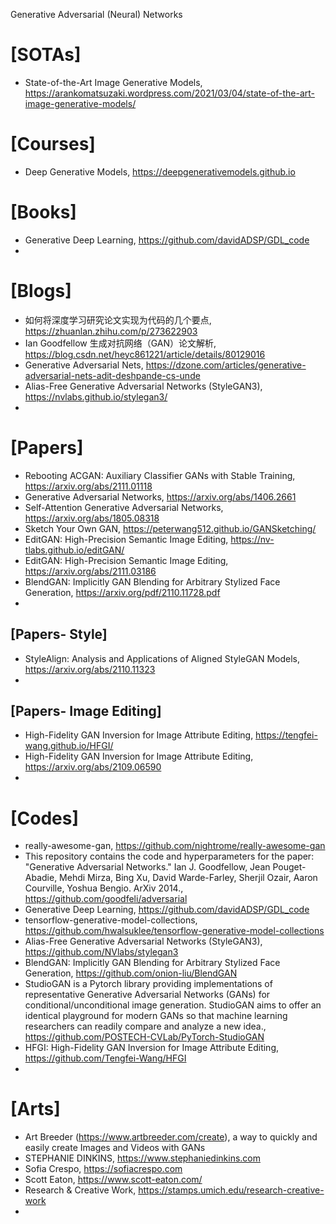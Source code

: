 Generative Adversarial (Neural) Networks


# [SOTAs]
+ State-of-the-Art Image Generative Models, https://arankomatsuzaki.wordpress.com/2021/03/04/state-of-the-art-image-generative-models/

# [Courses]
+ Deep Generative Models, https://deepgenerativemodels.github.io


# [Books]
+ Generative Deep Learning, https://github.com/davidADSP/GDL_code
+ 

# [Blogs]
+ 如何将深度学习研究论文实现为代码的几个要点, https://zhuanlan.zhihu.com/p/273622903
+ Ian Goodfellow 生成对抗网络（GAN）论文解析, https://blog.csdn.net/heyc861221/article/details/80129016
+ Generative Adversarial Nets, https://dzone.com/articles/generative-adversarial-nets-adit-deshpande-cs-unde
+ Alias-Free Generative Adversarial Networks (StyleGAN3), https://nvlabs.github.io/stylegan3/
+ 

# [Papers]
+ Rebooting ACGAN: Auxiliary Classifier GANs with Stable Training, https://arxiv.org/abs/2111.01118
+ Generative Adversarial Networks, https://arxiv.org/abs/1406.2661
+ Self-Attention Generative Adversarial Networks, https://arxiv.org/abs/1805.08318
+ Sketch Your Own GAN, https://peterwang512.github.io/GANSketching/
+ EditGAN: High-Precision Semantic Image Editing, https://nv-tlabs.github.io/editGAN/
+ EditGAN: High-Precision Semantic Image Editing, https://arxiv.org/abs/2111.03186
+ BlendGAN: Implicitly GAN Blending for Arbitrary Stylized Face Generation, https://arxiv.org/pdf/2110.11728.pdf
+ 

## [Papers- Style]
+ StyleAlign: Analysis and Applications of Aligned StyleGAN Models, https://arxiv.org/abs/2110.11323
+ 

## [Papers- Image Editing]
+ High-Fidelity GAN Inversion for Image Attribute Editing, https://tengfei-wang.github.io/HFGI/
+ High-Fidelity GAN Inversion for Image Attribute Editing, https://arxiv.org/abs/2109.06590
+ 

# [Codes]
+ really-awesome-gan, https://github.com/nightrome/really-awesome-gan
+ This repository contains the code and hyperparameters for the paper: "Generative Adversarial Networks." Ian J. Goodfellow, Jean Pouget-Abadie, Mehdi Mirza, Bing Xu, David Warde-Farley, Sherjil Ozair, Aaron Courville, Yoshua Bengio. ArXiv 2014., https://github.com/goodfeli/adversarial
+ Generative Deep Learning, https://github.com/davidADSP/GDL_code
+ tensorflow-generative-model-collections, https://github.com/hwalsuklee/tensorflow-generative-model-collections
+ Alias-Free Generative Adversarial Networks (StyleGAN3), https://github.com/NVlabs/stylegan3
+ BlendGAN: Implicitly GAN Blending for Arbitrary Stylized Face Generation, https://github.com/onion-liu/BlendGAN
+ StudioGAN is a Pytorch library providing implementations of representative Generative Adversarial Networks (GANs) for conditional/unconditional image generation. StudioGAN aims to offer an identical playground for modern GANs so that machine learning researchers can readily compare and analyze a new idea., https://github.com/POSTECH-CVLab/PyTorch-StudioGAN
+ HFGI: High-Fidelity GAN Inversion for Image Attribute Editing, https://github.com/Tengfei-Wang/HFGI
+ 

# [Arts]
+ Art Breeder (https://www.artbreeder.com/create), a way to quickly and easily create Images and Videos with GANs
+ STEPHANIE DINKINS, https://www.stephaniedinkins.com
+ Sofia Crespo, https://sofiacrespo.com
+ Scott Eaton, https://www.scott-eaton.com/
+ Research & Creative Work, https://stamps.umich.edu/research-creative-work
+ 

